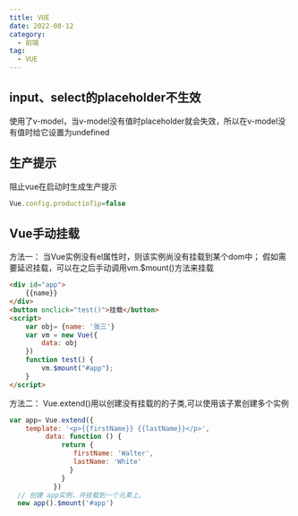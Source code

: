 ```yaml
---
title: VUE
date: 2022-08-12
category:
  - 前端
tag:
  - VUE
---
```

## input、select的placeholder不生效
使用了v-model，当v-model没有值时placeholder就会失效，所以在v-model没有值时给它设置为undefined
## 生产提示
阻止vue在启动时生成生产提示
```javascript
Vue.config.productioTip=false
```
## Vue手动挂载
方法一：
当Vue实例没有el属性时，则该实例尚没有挂载到某个dom中；
假如需要延迟挂载，可以在之后手动调用vm.$mount()方法来挂载
```html
<div id="app">  
    {{name}}  
</div>  
<button onclick="test()">挂载</button>  
<script>  
    var obj= {name: '张三'}  
    var vm = new Vue({  
        data: obj
    })  
    function test() {  
        vm.$mount("#app");  
    }
</script>
```
方法二：
Vue.extend()用以创建没有挂载的的子类,可以使用该子累创建多个实例
```javascript
var app= Vue.extend({  
    template: '<p>{{firstName}} {{lastName}}</p>',  
         data: function () {  
             return {  
                firstName: 'Walter',  
                lastName: 'White' 
               }  
             }  
           })  
  // 创建 app实例，并挂载到一个元素上。  
  new app().$mount('#app')  
```
